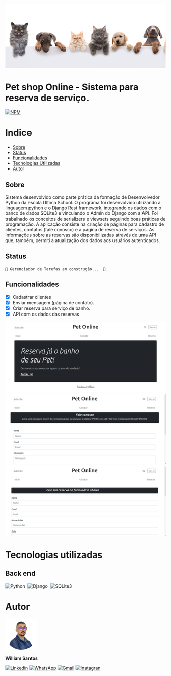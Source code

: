 
![readme](https://github.com/willsantos86/projeto_-petshop/blob/main/assets/fotos/foto.png)

# Pet shop Online - Sistema para reserva de serviço.
[![NPM](https://img.shields.io/npm/l/react)](https://github.com/willsantos86/API_Escola/blob/main/LICENSE) 

# Indice
- [Sobre](#Sobre)
- [Status](#Status)
- [Funcionalidades](#Funcionalidades)
- [Tecnologias Utilizadas](#Tecnologias-Utilizadas)
- [Autor](#Autor)


## Sobre

Sistema desenvolvido como parte prática da formação de Desenvolvedor Python da escola Ultima School.
O programa foi desenvolvido utilizando a linguagem python e o Django Rest framework, integrando os dados com o banco de dados SQLite3 e vinculando o Admin do Django com a API. Foi trabalhado os conceitos de serializers e viewsets seguindo boas práticas de programação.
A aplicação consiste na criação de páginas para cadastro de clientes, contatos (fale conosco) e a página de reserva de serviços. As informações sobre as reservas são disponibilizadas através de uma API que, também, permiti a atualização dos dados aos usuários autenticados.


## Status
	🚧 Gerenciador de Tarefas em construção...  🚧
 
## Funcionalidades

- [x] Cadastrar clientes
- [x] Enviar mensagem (página de contato).
- [x] Criar reserva para serviço de banho.
- [x] API com os dados das reservas

![Index](https://github.com/willsantos86/projeto_-petshop/blob/main/assets/fotos/Captura%20de%20tela%20de%202023-02-18%2018-27-19.png) 
![Contatos](https://github.com/willsantos86/projeto_-petshop/blob/main/assets/fotos/Captura%20de%20tela%20de%202023-02-18%2018-27-41.png)
![Reserva](https://github.com/willsantos86/projeto_-petshop/blob/main/assets/fotos/Captura%20de%20tela%20de%202023-02-18%2018-28-11.png)
<!-- ![Editar](https://github.com/willsantos86/Gerenciador_de_Tarefas/blob/main/assets/editar.png)
![Colaborador](https://github.com/willsantos86/Gerenciador_de_Tarefas/blob/main/assets/cadastrar_colaborador.png) -->

# Tecnologias utilizadas
## Back end
 ![Python](https://img.shields.io/badge/Python-3776AB?style=for-the-badge&logo=python&logoColor=white)&nbsp;
 ![Django](https://img.shields.io/badge/Django-092E20?style=for-the-badge&logo=django&logoColor=white)&nbsp;
 ![SQLite3](https://img.shields.io/badge/SQLite-07405E?style=for-the-badge&logo=sqlite&logoColor=white)


# Autor

  <img src="https://github.com/willsantos86/Gerenciador_de_Tarefas/blob/main/assets/Design%20sem%20nome%20(4).png" width="100" height="100">
  
  **William Santos**

[![Linkedin](https://img.shields.io/badge/LinkedIn-0077B5?style=for-the-badge&logo=linkedin&logoColor=white)](https://www.linkedin.com/in/willsantos86)
[![WhatsApp](https://img.shields.io/badge/WhatsApp-25D366?style=for-the-badge&logo=whatsapp&logoColor=white)](https://wa.me/5571996279764)
[![Gmail](https://img.shields.io/badge/Gmail-D14836?style=for-the-badge&logo=gmail&logoColor=white)](mailto:williamsantos.tech@gmail.com)
[![Instagran](https://img.shields.io/badge/Instagram-E4405F?style=for-the-badge&logo=instagram&logoColor=white)](https://www.instagram.com/willsantos_86)
